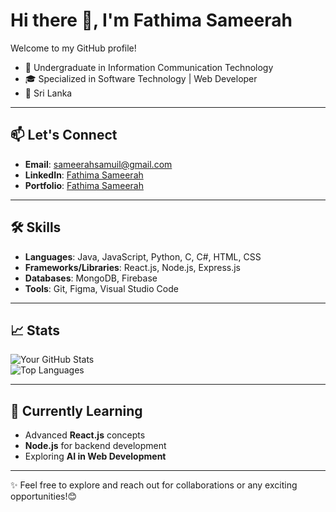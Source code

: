 # Hi there 👋, I'm Fathima Sameerah  

Welcome to my GitHub profile!
- 🌟 Undergraduate in Information Communication Technology
- 🎓 Specialized in Software Technology | Web Developer 
- 📍 Sri Lanka

---

## 📫 Let's Connect  

- **Email**: [sameerahsamuil@gmail.com](mailto:sameerahsamuil@gmail.com)  
- **LinkedIn**: [Fathima Sameerah](https://www.linkedin.com/in/fathima-sameerah-000401219/)
- **Portfolio**: [Fathima Sameerah](https://fathima-sameerah.github.io/My-Portfolio-Website/)  

---

## 🛠️ Skills  

- **Languages**: Java, JavaScript, Python, C, C#, HTML, CSS  
- **Frameworks/Libraries**: React.js, Node.js, Express.js  
- **Databases**: MongoDB, Firebase  
- **Tools**: Git, Figma, Visual Studio Code  

---

## 📈 Stats  

![Your GitHub Stats](https://github-readme-stats.vercel.app/api?username=yourusername&show_icons=true&theme=radical)  
![Top Languages](https://github-readme-stats.vercel.app/api/top-langs/?username=yourusername&layout=compact&theme=radical)  

---

## 🌱 Currently Learning  

- Advanced **React.js** concepts  
- **Node.js** for backend development  
- Exploring **AI in Web Development**  

---

✨ Feel free to explore and reach out for collaborations or any exciting opportunities!😊  

